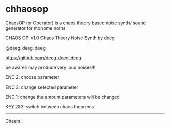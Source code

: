 # chhaosop
ChaosOP (or Operator) is a chaos theory based noise synth/ sound generator for monome norns

CHAOS OP! v1.0
Chaos Theory Noise Synth
by deeg

@deeg_deeg_deeg

https://github.com/deeg-deeg-deeg

be aware!: may produce very
loud noises!!!

ENC 2: choose parameter

ENC 3: change selected parameter

ENC 1: change the amount parameters will be changed

KEY 2&3: switch between chaos theorems

-----------------------------------------


Cheers!
